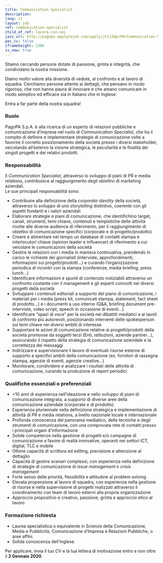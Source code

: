 ```yaml
---
title: Communication Specialist
description:
lang: it
layout: job
ref: communication-specialist
child_of_ref: lavora-con-noi
jazz_url: http://pagopa.applytojob.com/apply/jFx1I8prPH/Communication-Specialist
pec_cv: false
iframeheight: 2300
is_new: true
---
```


Stiamo cercando persone dotate di passione, grinta e integrità, che condividano la nostra missione.

Diamo molto valore alla diversità di vedute, al confronto e al lavoro di squadra. Cerchiamo persone attente ai dettagli, che pensano in modo rigoroso, che non hanno paura di innovare e che amano comunicare in modo semplice ed efficace sia in Italiano che in Inglese.

Entra a far parte della nostra squadra!

### Ruolo

PagoPA S.p.A. è alla ricerca di un esperto di relazioni pubbliche e comunicazione d’impresa nel ruolo di _Communication Specialist_, che ha il compito di definire e implementare strategie di comunicazione volte a favorire il corretto posizionamento della società presso i diversi stakeholder, veicolando all’esterno la visione strategica, le peculiarità e le finalità dei singoli progetti e dei relativi prodotti. 

### Responsabilità

Il _Communication Specialist_, attraverso lo sviluppo di piani di PR e media relations, contribuisce al raggiungimento degli obiettivi di marketing aziendali.  
Le sue principali responsabilità sono:


* Contribuire alla definizione della _corporate identity_ della società, attraverso lo sviluppo di uno _storytelling_ distintivo, coerente con gli aspetti fondanti e i valori aziendali 
* Elaborare strategie e piani di comunicazione, che identifichino target, canali, strumenti, temi chiave, contenuti e tempistiche delle attività rivolte alle diverse audience di riferimento, per il raggiungimento di obiettivi di comunicazione specifici (corporate e di progetto/prodotto) 
* Creare e alimentare nel tempo un database di contatti stampa e interlocutori chiave (opinion leader e influencer) di riferimento a cui veicolare le comunicazioni della società 
* Gestire le relazioni con i media in maniera continuativa, prendendo in carico le richieste dei giornalisti (interviste, approfondimenti, informazioni sui progetti/prodotti...) e curando l’organizzazione periodica di incontri con la stampa (conferenze, media briefing, press lunch…) 
* Identificare informazioni e spunti di contenuto notiziabili attraverso un confronto costante con il management e gli esperti coinvolti nei diversi progetti della società
* Sviluppare i contenuti editoriali a supporto del piano di comunicazione, i materiali per i media (press kit, comunicati stampa, statement, fact sheet di prodotto…) e i documenti a uso interno (Q&A, briefing document pre-interviste, video script, speech in occasione di eventi…)
* Identificare “spazi di voce” per la società nei dibattiti mediatici e ai tavoli di confronto più autorevoli, posizionando interventi delle spokesperson sui temi chiave nei diversi ambiti di interesse 
* Supportare le azioni di comunicazione relative ai progetti/prodotti della società promosse da soggetti terzi (Enti, istituzioni, aziende partner…), assicurando il rispetto della strategia di comunicazione aziendale e la correttezza dei messaggi
* Indirizzare e supervisionare il lavoro di eventuali risorse esterne di supporto a specifici ambiti della comunicazione (es. fornitori di rassegna stampa, agenzie di eventi, agenzie creative…) 
* Monitorare, condividere e analizzare i risultati delle attività di comunicazione, curando la produzione di report periodici 



### Qualifiche essenziali o preferenziali

* +10 anni di esperienza nell’ideazione e nello sviluppo di piani di comunicazione integrata, a supporto di diverse aree della comunicazione aziendale (corporate e di prodotto) 
* Esperienza pluriennale nella definizione strategica e implementazione di attività di PR e media relations, a livello nazionale locale e internazionale 
* Profonda conoscenza del panorama mediatico, delle tecniche e degli strumenti di comunicazione, con una comprovata rete di contatti presso i principali organi d'informazione 
* Solide competenze nella gestione di progetti e/o campagne di comunicazione a favore di realtà innovative, operanti nei settori ICT, digital, TLC e mobile 
* Ottime capacità di scrittura ed editing, precisione e attenzione al dettaglio 
* Capacità di gestire scenari complessi, con esperienza nella definizione di strategie di comunicazione di _issue management e crisis management_ 
* Forte senso delle priorità, flessibilità e attitudine al problem solving 
* Elevata propensione al lavoro di squadra, con esperienza nella gestione di risorse e nella supervisione di progetti realizzati attraverso il coordinamento con team di lavoro esterni alla propria organizzazione 
* Approccio propositivo e creativo, passione, grinta e approccio etico al lavoro 


### Formazione richiesta

* Laurea specialistica o equivalente in Scienze della Comunicazione, Media e Pubblicità, Comunicazione d’Impresa e Relazioni Pubbliche, o aree affini. 
* Solida conoscenza dell’inglese.

Per applicare, invia il tuo CV e la tua lettera di motivazione entro e non oltre il __2 Gennaio 2020__.
